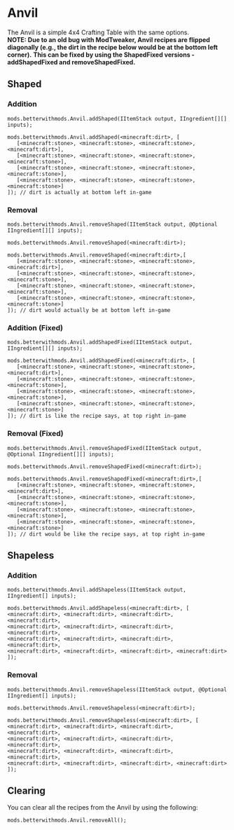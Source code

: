 # Anvil

The Anvil is a simple 4x4 Crafting Table with the same options.  
**NOTE: Due to an old bug with ModTweaker, Anvil recipes are flipped diagonally (e.g., the dirt in the recipe below would be at the bottom left corner).**
**This can be fixed by using the ShapedFixed versions - addShapedFixed and removeShapedFixed.**

## Shaped

### Addition
```zenscript
mods.betterwithmods.Anvil.addShaped(IItemStack output, IIngredient[][] inputs);

mods.betterwithmods.Anvil.addShaped(<minecraft:dirt>, [
   [<minecraft:stone>, <minecraft:stone>, <minecraft:stone>, <minecraft:dirt>],
   [<minecraft:stone>, <minecraft:stone>, <minecraft:stone>, <minecraft:stone>],
   [<minecraft:stone>, <minecraft:stone>, <minecraft:stone>, <minecraft:stone>],
   [<minecraft:stone>, <minecraft:stone>, <minecraft:stone>, <minecraft:stone>]
]); // dirt is actually at bottom left in-game
```

### Removal
```zenscript
mods.betterwithmods.Anvil.removeShaped(IItemStack output, @Optional IIngredient[][] inputs);

mods.betterwithmods.Anvil.removeShaped(<minecraft:dirt>);

mods.betterwithmods.Anvil.removeShaped(<minecraft:dirt>,[
   [<minecraft:stone>, <minecraft:stone>, <minecraft:stone>, <minecraft:dirt>],
   [<minecraft:stone>, <minecraft:stone>, <minecraft:stone>, <minecraft:stone>],
   [<minecraft:stone>, <minecraft:stone>, <minecraft:stone>, <minecraft:stone>],
   [<minecraft:stone>, <minecraft:stone>, <minecraft:stone>, <minecraft:stone>]
]); // dirt would actually be at bottom left in-game
```

### Addition (Fixed)
```zenscript
mods.betterwithmods.Anvil.addShapedFixed(IItemStack output, IIngredient[][] inputs);

mods.betterwithmods.Anvil.addShapedFixed(<minecraft:dirt>, [
   [<minecraft:stone>, <minecraft:stone>, <minecraft:stone>, <minecraft:dirt>],
   [<minecraft:stone>, <minecraft:stone>, <minecraft:stone>, <minecraft:stone>],
   [<minecraft:stone>, <minecraft:stone>, <minecraft:stone>, <minecraft:stone>],
   [<minecraft:stone>, <minecraft:stone>, <minecraft:stone>, <minecraft:stone>]
]); // dirt is like the recipe says, at top right in-game
```

### Removal (Fixed)
```zenscript
mods.betterwithmods.Anvil.removeShapedFixed(IItemStack output, @Optional IIngredient[][] inputs);

mods.betterwithmods.Anvil.removeShapedFixed(<minecraft:dirt>);

mods.betterwithmods.Anvil.removeShapedFixed(<minecraft:dirt>,[
   [<minecraft:stone>, <minecraft:stone>, <minecraft:stone>, <minecraft:dirt>],
   [<minecraft:stone>, <minecraft:stone>, <minecraft:stone>, <minecraft:stone>],
   [<minecraft:stone>, <minecraft:stone>, <minecraft:stone>, <minecraft:stone>],
   [<minecraft:stone>, <minecraft:stone>, <minecraft:stone>, <minecraft:stone>]
]); // dirt would be like the recipe says, at top right in-game
```

## Shapeless 

### Addition
```zenscript
mods.betterwithmods.Anvil.addShapeless(IItemStack output, IIngredient[] inputs);

mods.betterwithmods.Anvil.addShapeless(<minecraft:dirt>, [
<minecraft:dirt>, <minecraft:dirt>, <minecraft:dirt>, <minecraft:dirt>,
<minecraft:dirt>, <minecraft:dirt>, <minecraft:dirt>, <minecraft:dirt>,
<minecraft:dirt>, <minecraft:dirt>, <minecraft:dirt>, <minecraft:dirt>,
<minecraft:dirt>, <minecraft:dirt>, <minecraft:dirt>, <minecraft:dirt>
]);
```

### Removal
```zenscript
mods.betterwithmods.Anvil.removeShapeless(IItemStack output, @Optional IIngredient[] inputs);

mods.betterwithmods.Anvil.removeShapeless(<minecraft:dirt>);

mods.betterwithmods.Anvil.removeShapeless(<minecraft:dirt>, [
<minecraft:dirt>, <minecraft:dirt>, <minecraft:dirt>, <minecraft:dirt>,
<minecraft:dirt>, <minecraft:dirt>, <minecraft:dirt>, <minecraft:dirt>,
<minecraft:dirt>, <minecraft:dirt>, <minecraft:dirt>, <minecraft:dirt>,
<minecraft:dirt>, <minecraft:dirt>, <minecraft:dirt>, <minecraft:dirt>
]);
```

## Clearing
You can clear all the recipes from the Anvil by using the following:
```zenscript
mods.betterwithmods.Anvil.removeAll();
```

